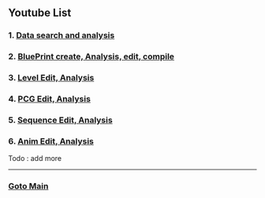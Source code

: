 ## Youtube List

### 1. [Data search and analysis]()  
### 2. [BluePrint create, Analysis, edit, compile]()  
### 3. [Level Edit, Analysis]()  
### 4. [PCG Edit, Analysis]()  
### 5. [Sequence Edit, Analysis]()  
### 6. [Anim Edit, Analysis]()  

Todo : add more

--------
### [Goto Main](https://github.com/LSG7/UnrealEngine_AI_Bridge/tree/main)

